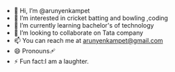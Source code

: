 - 👋 Hi, I’m @arunyenkampet
- 👀 I’m interested in cricket batting and bowling ,coding
- 🌱 I’m currently learning bachelor's of technology
- 💞️ I’m looking to collaborate on Tata company
- 📫 You can reach me at arunyenkampet@gmail.com
- 😄 Pronouns🩹
- ⚡ Fun fact:I am a laughter.

<!---
arunyenkampet/arunyenkampet is a ✨ special ✨ repository because its `README.md` (this file) appears on your GitHub profile.
You can click the Preview link to take a look at your changes.
--->
